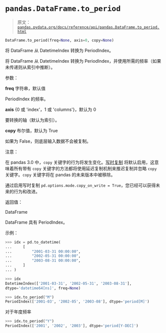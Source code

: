 # `pandas.DataFrame.to_period`

> 原文：[`pandas.pydata.org/docs/reference/api/pandas.DataFrame.to_period.html`](https://pandas.pydata.org/docs/reference/api/pandas.DataFrame.to_period.html)

```py
DataFrame.to_period(freq=None, axis=0, copy=None)
```

将 DataFrame 从 DatetimeIndex 转换为 PeriodIndex。

将 DataFrame 从 DatetimeIndex 转换为 PeriodIndex，并使用所需的频率（如果未传递则从索引中推断）。

参数：

**freq** 字符串，默认值

PeriodIndex 的频率。

**axis** {0 或 'index'，1 或 'columns'}，默认为 0

要转换的轴（默认为索引）。

**copy** 布尔值，默认为 True

如果为 False，则底层输入数据不会被复制。

注意：

在 pandas 3.0 中，`copy` 关键字的行为将发生变化。[写时复制](https://pandas.pydata.org/docs/dev/user_guide/copy_on_write.html) 将默认启用，这意味着所有带有 `copy` 关键字的方法都将使用延迟复制机制来推迟复制并忽略 `copy` 关键字。`copy` 关键字将在 pandas 的未来版本中被移除。

通过启用写时复制 `pd.options.mode.copy_on_write = True`，您已经可以获得未来的行为和改进。

返回值：

DataFrame

DataFrame 具有 PeriodIndex。

示例：

```py
>>> idx = pd.to_datetime(
...     [
...         "2001-03-31 00:00:00",
...         "2002-05-31 00:00:00",
...         "2003-08-31 00:00:00",
...     ]
... ) 
```

```py
>>> idx
DatetimeIndex(['2001-03-31', '2002-05-31', '2003-08-31'],
dtype='datetime64[ns]', freq=None) 
```

```py
>>> idx.to_period("M")
PeriodIndex(['2001-03', '2002-05', '2003-08'], dtype='period[M]') 
```

对于年度频率

```py
>>> idx.to_period("Y")
PeriodIndex(['2001', '2002', '2003'], dtype='period[Y-DEC]') 
```
